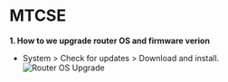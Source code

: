 # MTCSE
**1. How to we upgrade router OS and firmware verion**
- System > Check for updates > Download and install.
![Router OS Upgrade](/MTCSE/blob/main/RouterOS%20Upgrade.jpg)
